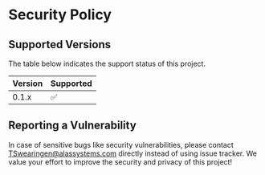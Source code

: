 # Security Policy

## Supported Versions

The table below indicates the support status of this project.

| Version | Supported          |
| ------- | ------------------ |
| 0.1.x   | :white_check_mark: |

## Reporting a Vulnerability

In case of sensitive bugs like security vulnerabilities, please contact TSwearingen@alassystems.com directly instead of using issue tracker. We value your effort to improve the security and privacy of this project!
